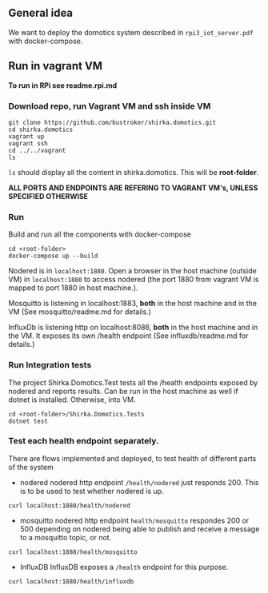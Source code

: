 ## General idea
We want to deploy the domotics system described in `rpi3_iot_server.pdf` with docker-compose.

## Run in vagrant VM
**To run in RPi see readme.rpi.md**

### Download repo, run Vagrant VM and ssh inside VM
```
git clone https://github.com/bustroker/shirka.domotics.git
cd shirka.domotics
vagrant up
vagrant ssh
cd ../../vagrant
ls
```
`ls` should display all the content in shirka.domotics. This will be **root-folder**.

**ALL PORTS AND ENDPOINTS ARE REFERING TO VAGRANT VM's, UNLESS SPECIFIED OTHERWISE**

### Run
Build and run all the components with docker-compose
```
cd <root-folder>
docker-compose up --build
```

Nodered is in `localhost:1880`. Open a browser in the host machine (outside VM) in `localhost:1880` to access nodered (the port 1880 from vagrant VM is mapped to port 1880 in host machine.).

Mosquitto is listening in localhost:1883, **both** in the host machine and in the VM (See mosquitto/readme.md for details.)

InfluxDb is listening http on localhost:8086,  **both** in the host machine and in the VM. It exposes its own /health endpoint (See influxdb/readme.md for details.)

### Run Integration tests
The project Shirka.Domotics.Test tests all the /health endpoints exposed by nodered and reports results.
Can be run in the host machine as well if dotnet is installed. Otherwise, into VM.
```
cd <root-folder>/Shirka.Domotics.Tests
dotnet test
```

### Test each health endpoint separately.
There are flows implemented and deployed, to test health of different parts of the system
- nodered
nodered http endpoint `/health/nodered` just responds 200. This is to be used to test whether nodered is up.
```
curl localhost:1880/health/nodered
```

- mosquitto
nodered http endpoint `health/mosquitto` respondes 200 or 500 depending on nodered being able to publish and receive a message to a mosquitto topic, or not.
```
curl localhost:1880/health/mosquitto
```

- InfluxDB
InfluxDB exposes a `/health` endpoint for this purpose.
```
curl localhost:1880/health/influxdb
```
